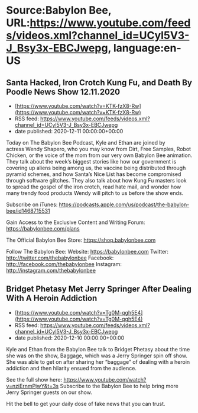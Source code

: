 # Source:Babylon Bee, URL:https://www.youtube.com/feeds/videos.xml?channel_id=UCyl5V3-J_Bsy3x-EBCJwepg, language:en-US

## Santa Hacked, Iron Crotch Kung Fu, and Death By Poodle News Show 12.11.2020
 - [https://www.youtube.com/watch?v=KTK-fzX8-Rw](https://www.youtube.com/watch?v=KTK-fzX8-Rw)
 - RSS feed: https://www.youtube.com/feeds/videos.xml?channel_id=UCyl5V3-J_Bsy3x-EBCJwepg
 - date published: 2020-12-11 00:00:00+00:00

Today on The Babylon Bee Podcast, Kyle and Ethan are joined by actress Wendy Shapero, who you may know from Dirt, Free Samples, Robot Chicken, or the voice of the mom from our very own Babylon Bee animation. They talk about the week’s biggest stories like how our government is covering up aliens being among us, the vaccine being distributed through pyramid schemes, and how Santa’s Nice List has become compromised through software glitches. They also talk about how Kung Fu masters look to spread the gospel of the iron crotch, read hate mail, and wonder how many trendy food products Wendy will pitch to us before the show ends.

Subscribe on iTunes: https://podcasts.apple.com/us/podcast/the-babylon-bee/id1468715531

Gain Access to the Exclusive Content and Writing Forum: https://babylonbee.com/plans

The Official Babylon Bee Store: https://shop.babylonbee.com

Follow The Babylon Bee:
Website: https://babylonbee.com
Twitter: http://twitter.com/thebabylonbee
Facebook: http://facebook.com/thebabylonbee
Instagram: http://instagram.com/thebabylonbee

## Bridget Phetasy Met Jerry Springer After Dealing With A Heroin Addiction
 - [https://www.youtube.com/watch?v=Tg0M-qgh5E4](https://www.youtube.com/watch?v=Tg0M-qgh5E4)
 - RSS feed: https://www.youtube.com/feeds/videos.xml?channel_id=UCyl5V3-J_Bsy3x-EBCJwepg
 - date published: 2020-12-10 00:00:00+00:00

Kyle and Ethan from the Babylon Bee talk to Bridget Phetasy about the time she was on the show, Baggage, which was a Jerry Springer spin off show. She was able to get on after sharing her “baggage” of dealing with a heroin addiction and then hilarity ensued from the audience. 

See the full show here:
https://www.youtube.com/watch?v=nziErnmPjwY&t=3s
Subscribe to the Babylon Bee to help bring more Jerry Springer guests on our show.

Hit the bell to get your daily dose of fake news that you can trust.

